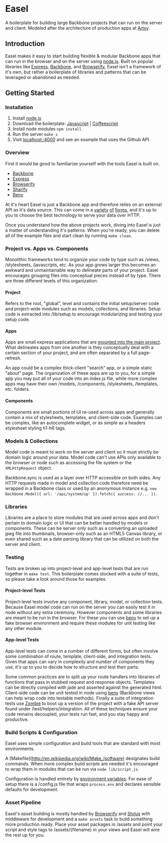 # Easel

A boilerplate for building large Backbone projects that can run on the server and client. Modeled after the architecture of production apps at [Artsy](http://artsy.net/).

## Introduction

Easel makes it easy to start building flexible & modular Backbone apps that can run in the browser and on the server using [node.js](http://nodejs.org/). Built on popular libraries like [Express](http://expressjs.com/), [Backbone](http://backbonejs.org/), and [Browserify](http://browserify.org/), Easel isn't a framework of it's own, but rather a boilerplate of libraries and patterns that can be leveraged or abandoned as needed.

## Getting Started

### Installation

1. Install [node.js](http://nodejs.org/)
2. Download the boilerplate: [Javascript](https://github.com/artsy/easel/archive/master.zip) | [Coffeescript](https://github.com/artsy/easel/archive/master.zip)
3. Install node modules `npm install`
4. Run the server `make s`
5. Visit [localhost::4000](http://localhost:4000) and see an example that uses the Github API.

### Overview

First it would be good to familiarize yourself with the tools Easel is built on.

* [Backbone](http://backbonejs.org/)
* [Express](http://expressjs.com/)
* [Browserify](https://github.com/substack/node-browserify)
* [Sharify](https://github.com/artsy/sharify)
* [Benv](https://github.com/artsy/benv)

At it's heart Easel is just a Backbone app and therefore relies on an external API as it's data source. This can come in a [variety](http://expressjs.com/) [of](https://github.com/intridea/grape) [forms](http://flask.pocoo.org/), and it's up to you to choose the best technology to serve your data over HTTP.

Once you understand how the above projects work, diving into Easel is just a matter of understanding it's patterns. When you're ready, you can delete all of the example files and start clean by running `make clean`.

### Project vs. Apps vs. Components

Monolithic frameworks tend to organize your code by type such as /views, /stylesheets, /javascripts, etc. As your app grows larger this becomes an awkward and unmaintainable way to delineate parts of your project. Easel encourages grouping files into conceptual pieces instead of by type. There are three different levels of this organization:

#### Project

Refers to the root, "global", level and contains the initial setup/server code and project-wide modules such as models, collections, and libraries. Setup code is extracted into /lib/setup to encourage modularizing and testing your setup code.

#### Apps

Apps are small express applications that are [mounted into the main project](http://vimeo.com/56166857). What delineates apps from one another is they conceptually deal with a certain section of your project, and are often separated by a full page-refresh.

An app could be a complex thick-client "search" app, or a simple static "about" page. The organization of these apps are up to you, for a simple app you may put all of your code into an index.js file, while more complex apps may have their own /models, /components, /stylesheets, /templates, etc. folders.

#### Components

Components are small portions of UI re-used across apps and generally contain a mix of stylesheets, templates, and client-side code. Examples can be complex, like an autocomplete widget, or as simple as a headers stylesheet styling h1-h6 tags.

### Models & Collections

Model code is meant to work on the server and client so it must strictly be domain logic around your data. Model code can't use APIs only available to the browser or node such as accessing the file system or the `XMLHttpRequest` object.

Backbone.sync is used as a layer over HTTP accessible on both sides. Any HTTP requests made in model and collection code therefore need be wrapped in a Backbone class or used by an anonymous instance e.g. `new Backbone.Model({ url: '/api/system/up' }).fetch({ success: //... })`.

### Libraries

Libraries are a place to store modules that are used across apps and don't pertain to domain logic or UI that can be better handled by models or components. These can be server only such as a converting an uploaded jpeg file into thumbnails, browser-only such as an HTML5 Canvas library, or even shared such as a date parsing library that can be utilized on both the server and client.

### Testing

Tests are broken up into project-level and app-level tests that are run together in `make test`. This boilerplate comes stocked with a suite of tests, so please take a look around those for examples.

#### Project-level Tests

Project-level tests involve any component, library, model, or collection tests. Because Easel model code can run on the server you can easily test it in node without any extra ceremony. However components and some libraries are meant to be run in the browser. For these you can use [benv](http://github.com/artsy/benv) to set up a fake browser environment and require these modules for unit testing like any other module.

#### App-level Tests

App-level tests can come in a number of different forms, but often involve some combination of route, template, client-side, and integration tests. Given that apps can vary in complexity and number of components they use, it's up to you to decide how to structure and test their parts.

Some common practices are to split up your route handlers into libraries of functions that pass in stubbed request and response objects. Templates can be directly compiled with jade and asserted against the generated html. Client-side code can be unit tested in node using [benv](http://github.com/artsy/benv) (Backbone views can help wrap code into testable methods). Finally a suite of integration tests use [Zombie](http://zombie.labnotes.org/) to boot up a version of the project with a fake API server found under /test/helpers/integration. All of these techniques ensure your code remains decoupled, your tests run fast, and you stay happy and productive.

### Build Scripts & Configuration

Easel uses simple configuration and build tools that are standard with most environments.

A [Makefile](http://en.wikipedia.org/wiki/Make_(software) designates build commands. When more complex build scripts are needed it's encouraged to wrap them in modules that can be run via `node lib/script.js`.

Configuration is handled entirely by [environment variables](http://en.wikipedia.org/wiki/Environment_variable). For ease of setup there is a /config.js file that wraps `process.env` and declares sensible defaults for development.

### Asset Pipeline

Easel's asset building is mostly handled by [Browserify](https://github.com/substack/node-browserify) and [Stylus](https://github.com/learnboost/stylus) with middleware for development and a `make assets` task to build something more production ready. Place your asset packages in /assets and point your script and style tags to /assets/{filename} in your views and Easel will wire the rest up for you.
